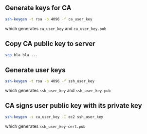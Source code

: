 ## Generate keys for CA
```bash
ssh-keygen -t rsa -b 4096 -f ca_user_key
```
which generates `ca_user_key` and `ca_user_key.pub` 

## Copy CA public key to server
```bash
scp bla bla ...
```

## Generate user keys
```bash
ssh-keygen -t rsa -b 4096 -f ssh_user_key
```
which generates `ssh_user_key` and `ssh_user_key.pub` 


## CA signs user public key with its private key
```bash
ssh-keygen -s ca_user_key -I ec2 ssh_user_key

```
which generates `ssh_user_key-cert.pub`
